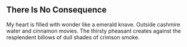 There Is No Consequence
-----------------------
My heart is filled with wonder like a emerald knave. Outside cashmire  
water and cinnamon movies. The thirsty pheasant creates against the resplendent billows of dull shades of crimson smoke.  

